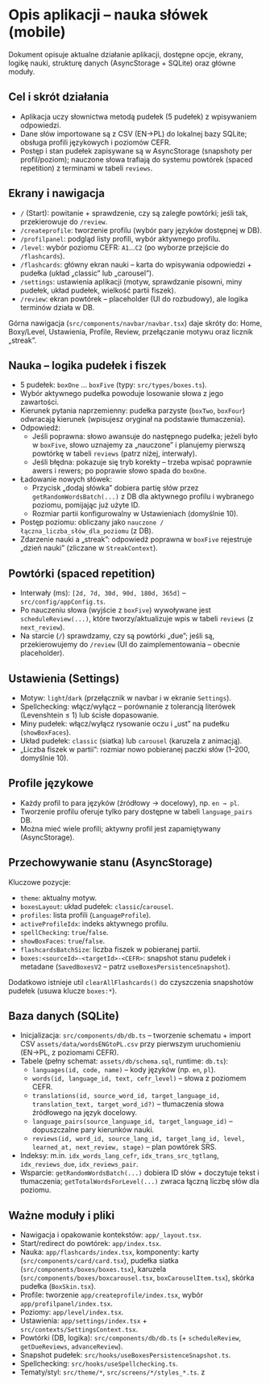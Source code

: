 # Opis aplikacji – nauka słówek (mobile)

Dokument opisuje aktualne działanie aplikacji, dostępne opcje, ekrany, logikę nauki, strukturę danych (AsyncStorage + SQLite) oraz główne moduły.

## Cel i skrót działania
- Aplikacja uczy słownictwa metodą pudełek (5 pudełek) z wpisywaniem odpowiedzi.
- Dane słów importowane są z CSV (EN→PL) do lokalnej bazy SQLite; obsługa profili językowych i poziomów CEFR.
- Postęp i stan pudełek zapisywane są w AsyncStorage (snapshoty per profil/poziom); nauczone słowa trafiają do systemu powtórek (spaced repetition) z terminami w tabeli `reviews`.

## Ekrany i nawigacja
- `/` (Start): powitanie + sprawdzenie, czy są zaległe powtórki; jeśli tak, przekierowuje do `/review`.
- `/createprofile`: tworzenie profilu (wybór pary języków dostępnej w DB).
- `/profilpanel`: podgląd listy profili, wybór aktywnego profilu.
- `/level`: wybór poziomu CEFR: `A1`…`C2` (po wyborze przejście do `/flashcards`).
- `/flashcards`: główny ekran nauki – karta do wpisywania odpowiedzi + pudełka (układ „classic” lub „carousel”).
- `/settings`: ustawienia aplikacji (motyw, sprawdzanie pisowni, miny pudełek, układ pudełek, wielkość partii fiszek).
- `/review`: ekran powtórek – placeholder (UI do rozbudowy), ale logika terminów działa w DB.

Górna nawigacja (`src/components/navbar/navbar.tsx`) daje skróty do: Home, Boxy/Level, Ustawienia, Profile, Review, przełączanie motywu oraz licznik „streak”.

## Nauka – logika pudełek i fiszek
- 5 pudełek: `boxOne` … `boxFive` (typy: `src/types/boxes.ts`).
- Wybór aktywnego pudełka powoduje losowanie słowa z jego zawartości.
- Kierunek pytania naprzemienny: pudełka parzyste (`boxTwo`, `boxFour`) odwracają kierunek (wpisujesz oryginał na podstawie tłumaczenia).
- Odpowiedź:
  - Jeśli poprawna: słowo awansuje do następnego pudełka; jeżeli było w `boxFive`, słowo uznajemy za „nauczone” i planujemy pierwszą powtórkę w tabeli `reviews` (patrz niżej, interwały).
  - Jeśli błędna: pokazuje się tryb korekty – trzeba wpisać poprawnie awers i rewers; po poprawie słowo spada do `boxOne`.
- Ładowanie nowych słówek:
  - Przycisk „dodaj słówka” dobiera partię słów przez `getRandomWordsBatch(...)` z DB dla aktywnego profilu i wybranego poziomu, pomijając już użyte ID.
  - Rozmiar partii konfigurowalny w Ustawieniach (domyślnie 10).
- Postęp poziomu: obliczany jako `nauczone / łączna_liczba_słów_dla_poziomu` (z DB).
- Zdarzenie nauki a „streak”: odpowiedź poprawna w `boxFive` rejestruje „dzień nauki” (zliczane w `StreakContext`).

## Powtórki (spaced repetition)
- Interwały (ms): `[2d, 7d, 30d, 90d, 180d, 365d]` – `src/config/appConfig.ts`.
- Po nauczeniu słowa (wyjście z `boxFive`) wywoływane jest `scheduleReview(...)`, które tworzy/aktualizuje wpis w tabeli `reviews` (z `next_review`).
- Na starcie (`/`) sprawdzamy, czy są powtórki „due”; jeśli są, przekierowujemy do `/review` (UI do zaimplementowania – obecnie placeholder).

## Ustawienia (Settings)
- Motyw: `light`/`dark` (przełącznik w navbar i w ekranie `Settings`).
- Spellchecking: włącz/wyłącz – porównanie z tolerancją literówek (Levenshtein ≤ 1) lub ścisłe dopasowanie.
- Miny pudełek: włącz/wyłącz rysowanie oczu i „ust” na pudełku (`showBoxFaces`).
- Układ pudełek: `classic` (siatka) lub `carousel` (karuzela z animacją).
- „Liczba fiszek w partii”: rozmiar nowo pobieranej paczki słów (1–200, domyślnie 10).

## Profile językowe
- Każdy profil to para języków (źródłowy → docelowy), np. `en → pl`.
- Tworzenie profilu oferuje tylko pary dostępne w tabeli `language_pairs` DB.
- Można mieć wiele profili; aktywny profil jest zapamiętywany (AsyncStorage).

## Przechowywanie stanu (AsyncStorage)
Kluczowe pozycje:
- `theme`: aktualny motyw.
- `boxesLayout`: układ pudełek: `classic`/`carousel`.
- `profiles`: lista profili (`LanguageProfile`).
- `activeProfileIdx`: indeks aktywnego profilu.
- `spellChecking`: `true`/`false`.
- `showBoxFaces`: `true`/`false`.
- `flashcardsBatchSize`: liczba fiszek w pobieranej partii.
- `boxes:<sourceId>-<targetId>-<CEFR>`: snapshot stanu pudełek i metadane (`SavedBoxesV2` – patrz `useBoxesPersistenceSnapshot`).

Dodatkowo istnieje util `clearAllFlashcards()` do czyszczenia snapshotów pudełek (usuwa klucze `boxes:*`).

## Baza danych (SQLite)
- Inicjalizacja: `src/components/db/db.ts` – tworzenie schematu + import CSV `assets/data/wordsENGtoPL.csv` przy pierwszym uruchomieniu (EN→PL, z poziomami CEFR).
- Tabele (pełny schemat: `assets/db/schema.sql`, runtime: `db.ts`):
  - `languages(id, code, name)` – kody języków (np. `en`, `pl`).
  - `words(id, language_id, text, cefr_level)` – słowa z poziomem CEFR.
  - `translations(id, source_word_id, target_language_id, translation_text, target_word_id?)` – tłumaczenia słowa źródłowego na język docelowy.
  - `language_pairs(source_language_id, target_language_id)` – dopuszczalne pary kierunków nauki.
  - `reviews(id, word_id, source_lang_id, target_lang_id, level, learned_at, next_review, stage)` – plan powtórek SRS.
- Indeksy: m.in. `idx_words_lang_cefr`, `idx_trans_src_tgtlang`, `idx_reviews_due`, `idx_reviews_pair`.
- Wsparcie: `getRandomWordsBatch(...)` dobiera ID słów + doczytuje tekst i tłumaczenia; `getTotalWordsForLevel(...)` zwraca łączną liczbę słów dla poziomu.

## Ważne moduły i pliki
- Nawigacja i opakowanie kontekstów: `app/_layout.tsx`.
- Start/redirect do powtórek: `app/index.tsx`.
- Nauka: `app/flashcards/index.tsx`, komponenty: karty (`src/components/card/card.tsx`), pudełka siatka (`src/components/boxes/boxes.tsx`), karuzela (`src/components/boxes/boxcarousel.tsx`, `boxCarouselItem.tsx`), skórka pudełka (`BoxSkin.tsx`).
- Profile: tworzenie `app/createprofile/index.tsx`, wybór `app/profilpanel/index.tsx`.
- Poziomy: `app/level/index.tsx`.
- Ustawienia: `app/settings/index.tsx` + `src/contexts/SettingsContext.tsx`.
- Powtórki (DB, logika): `src/components/db/db.ts` (+ `scheduleReview`, `getDueReviews`, `advanceReview`).
- Snapshot pudełek: `src/hooks/useBoxesPersistenceSnapshot.ts`.
- Spellchecking: `src/hooks/useSpellchecking.ts`.
- Tematy/styl: `src/theme/*`, `src/screens/*/styles_*.ts`.
z
